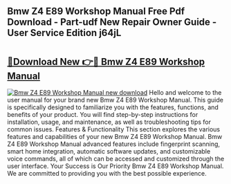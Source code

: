 ## Bmw Z4 E89 Workshop Manual Free Pdf Download - Part-udf New Repair Owner Guide - User Service Edition j64jL

# <h2><a href="http://bc77898.oget.top/?id=Bmw+Z4+E89+Workshop+Manual">🔗Download New 👉🔴 Bmw Z4 E89 Workshop Manual</a></h2>

[![Bmw Z4 E89 Workshop Manual new download](https://i.imgur.com/5g1atiW.png)](http://bc77898.oget.top/?id=Bmw+Z4+E89+Workshop+Manual)
Hello and welcome to the user manual for your brand new Bmw Z4 E89 Workshop Manual. This guide is specifically designed to familiarize you with the features, functions, and benefits of your product. You will find step-by-step instructions for installation, usage, and maintenance, as well as troubleshooting tips for common issues. Features & Functionality This section explores the various features and capabilities of your new Bmw Z4 E89 Workshop Manual. Bmw Z4 E89 Workshop Manual advanced features include fingerprint scanning, smart home integration, automatic software updates, and customizable voice commands, all of which can be accessed and customized through the user interface. Your Success is Our Priority Bmw Z4 E89 Workshop Manual. We are committed to providing you with the best possible experience.
